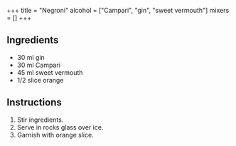 +++
title = "Negroni"
alcohol = ["Campari", "gin", "sweet vermouth"]
mixers = []
+++

## Ingredients

- 30 ml gin
- 30 ml Campari
- 45 ml sweet vermouth
- 1/2 slice orange

## Instructions

1. Stir ingredients.
2. Serve in rocks glass over ice.
3. Garnish with orange slice.
